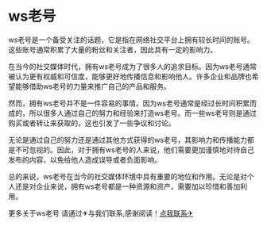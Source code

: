 # ws老号

ws老号是一个备受关注的话题，它是指在网络社交平台上拥有较长时间的账号。这些账号通常积累了大量的粉丝和关注者，因此具有一定的影响力。

在当今的社交媒体时代，拥有ws老号成为了很多人的追求目标。因为ws老号通常被认为更有权威和可信度，能够更好地传播信息和影响他人。许多企业和品牌也希望能够借助ws老号的力量来推广自己的产品和服务。

然而，拥有ws老号并不是一件容易的事情。因为ws老号通常是经过长时间积累而成的，所以很多人通过自己的努力和经验来打造ws老号。而一些ws老号则是通过购买或者转让来获取的，这也引发了一些争议和讨论。

无论是通过自己的努力还是通过其他方式获得的ws老号，其影响力和传播能力都是不可忽视的。因此，对于拥有ws老号的人来说，他们需要更加谨慎地对待自己发布的内容，以免给他人造成误导或者负面影响。

总的来说，ws老号在当今的社交媒体环境中具有重要的地位和作用。无论是对个人还是对企业来说，拥有ws老号都是一种资源和资产，需要加以珍惜和善加利用。

更多关于ws老号 请通过✈与我们联系,感谢阅读！[点我联系✈](https://home.G208.com)
